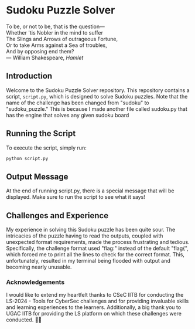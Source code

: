 # Sudoku Puzzle Solver

To be, or not to be, that is the question—  
Whether 'tis Nobler in the mind to suffer  
The Slings and Arrows of outrageous Fortune,  
Or to take Arms against a Sea of troubles,  
And by opposing end them?  
— William Shakespeare, *Hamlet*

## Introduction

Welcome to the Sudoku Puzzle Solver repository. This repository contains a script, `script.py`, which is designed to solve Sudoku puzzles. 
Note that the name of the challenge has been changed from "sudoku" to "sudoku_puzzle."
This is because I made another file called sudoku.py that has the engine that solves any given sudoku board

## Running the Script

To execute the script, simply run:

```bash
python script.py
```

## Output Message
At the end of running script.py, there is a special message that will be displayed. Make sure to run the script to see what it says!

## Challenges and Experience
My experience in solving this Sudoku puzzle has been quite sour. 
The intricacies of the puzzle having to read the outputs, coupled with unexpected format requirements, made the process frustrating and tedious. Specifically, the challenge format used "flag:" instead of the default "flag{", which forced me to print all the lines to check for the correct format. This, unfortunately, resulted in my terminal being flooded with output and becoming nearly unusable.

### Acknowledgements
I would like to extend my heartfelt thanks to CSeC IITB for conducting the LS-2024 - Tools for CyberSec challenges and for providing invaluable skills and learning experiences to the learners.
Additionally, a big thank you to UGAC IITB for providing the LS platform on which these challenges were conducted. 🙏🙏
